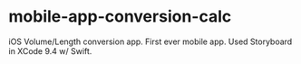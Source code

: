 # mobile-app-conversion-calc

iOS Volume/Length conversion app. First ever mobile app. Used Storyboard in XCode 9.4 w/ Swift.
